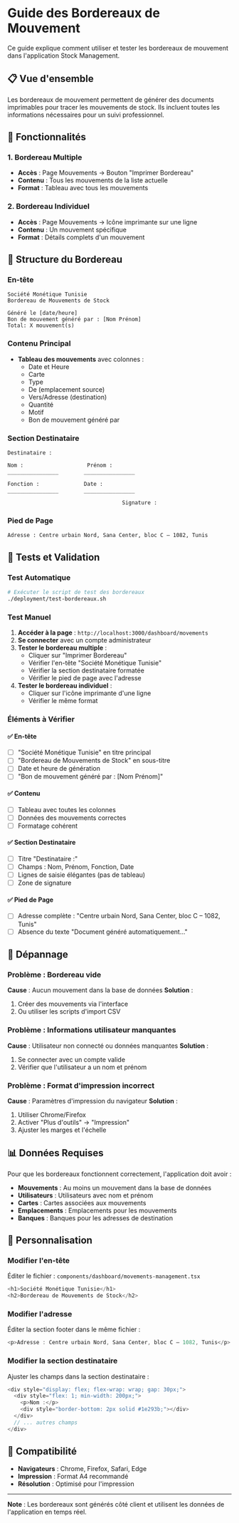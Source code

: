 # Guide des Bordereaux de Mouvement

Ce guide explique comment utiliser et tester les bordereaux de mouvement dans l'application Stock Management.

## 📋 Vue d'ensemble

Les bordereaux de mouvement permettent de générer des documents imprimables pour tracer les mouvements de stock. Ils incluent toutes les informations nécessaires pour un suivi professionnel.

## 🎯 Fonctionnalités

### 1. Bordereau Multiple
- **Accès** : Page Mouvements → Bouton "Imprimer Bordereau"
- **Contenu** : Tous les mouvements de la liste actuelle
- **Format** : Tableau avec tous les mouvements

### 2. Bordereau Individuel
- **Accès** : Page Mouvements → Icône imprimante sur une ligne
- **Contenu** : Un mouvement spécifique
- **Format** : Détails complets d'un mouvement

## 📄 Structure du Bordereau

### En-tête
```
Société Monétique Tunisie
Bordereau de Mouvements de Stock

Généré le [date/heure]
Bon de mouvement généré par : [Nom Prénom]
Total: X mouvement(s)
```

### Contenu Principal
- **Tableau des mouvements** avec colonnes :
  - Date et Heure
  - Carte
  - Type
  - De (emplacement source)
  - Vers/Adresse (destination)
  - Quantité
  - Motif
  - Bon de mouvement généré par

### Section Destinataire
```
Destinataire :

Nom :                    Prénom :
________________        ________________

Fonction :              Date :
________________        ________________

                                    Signature :
```

### Pied de Page
```
Adresse : Centre urbain Nord, Sana Center, bloc C – 1082, Tunis
```

## 🧪 Tests et Validation

### Test Automatique
```bash
# Exécuter le script de test des bordereaux
./deployment/test-bordereaux.sh
```

### Test Manuel
1. **Accéder à la page** : `http://localhost:3000/dashboard/movements`
2. **Se connecter** avec un compte administrateur
3. **Tester le bordereau multiple** :
   - Cliquer sur "Imprimer Bordereau"
   - Vérifier l'en-tête "Société Monétique Tunisie"
   - Vérifier la section destinataire formatée
   - Vérifier le pied de page avec l'adresse
4. **Tester le bordereau individuel** :
   - Cliquer sur l'icône imprimante d'une ligne
   - Vérifier le même format

### Éléments à Vérifier

#### ✅ En-tête
- [ ] "Société Monétique Tunisie" en titre principal
- [ ] "Bordereau de Mouvements de Stock" en sous-titre
- [ ] Date et heure de génération
- [ ] "Bon de mouvement généré par : [Nom Prénom]"

#### ✅ Contenu
- [ ] Tableau avec toutes les colonnes
- [ ] Données des mouvements correctes
- [ ] Formatage cohérent

#### ✅ Section Destinataire
- [ ] Titre "Destinataire :"
- [ ] Champs : Nom, Prénom, Fonction, Date
- [ ] Lignes de saisie élégantes (pas de tableau)
- [ ] Zone de signature

#### ✅ Pied de Page
- [ ] Adresse complète : "Centre urbain Nord, Sana Center, bloc C – 1082, Tunis"
- [ ] Absence du texte "Document généré automatiquement..."

## 🔧 Dépannage

### Problème : Bordereau vide
**Cause** : Aucun mouvement dans la base de données
**Solution** :
1. Créer des mouvements via l'interface
2. Ou utiliser les scripts d'import CSV

### Problème : Informations utilisateur manquantes
**Cause** : Utilisateur non connecté ou données manquantes
**Solution** :
1. Se connecter avec un compte valide
2. Vérifier que l'utilisateur a un nom et prénom

### Problème : Format d'impression incorrect
**Cause** : Paramètres d'impression du navigateur
**Solution** :
1. Utiliser Chrome/Firefox
2. Activer "Plus d'outils" → "Impression"
3. Ajuster les marges et l'échelle

## 📊 Données Requises

Pour que les bordereaux fonctionnent correctement, l'application doit avoir :

- **Mouvements** : Au moins un mouvement dans la base de données
- **Utilisateurs** : Utilisateurs avec nom et prénom
- **Cartes** : Cartes associées aux mouvements
- **Emplacements** : Emplacements pour les mouvements
- **Banques** : Banques pour les adresses de destination

## 🎨 Personnalisation

### Modifier l'en-tête
Éditer le fichier : `components/dashboard/movements-management.tsx`
```javascript
<h1>Société Monétique Tunisie</h1>
<h2>Bordereau de Mouvements de Stock</h2>
```

### Modifier l'adresse
Éditer la section footer dans le même fichier :
```javascript
<p>Adresse : Centre urbain Nord, Sana Center, bloc C – 1082, Tunis</p>
```

### Modifier la section destinataire
Ajuster les champs dans la section destinataire :
```javascript
<div style="display: flex; flex-wrap: wrap; gap: 30px;">
  <div style="flex: 1; min-width: 200px;">
    <p>Nom :</p>
    <div style="border-bottom: 2px solid #1e293b;"></div>
  </div>
  // ... autres champs
</div>
```

## 📱 Compatibilité

- **Navigateurs** : Chrome, Firefox, Safari, Edge
- **Impression** : Format A4 recommandé
- **Résolution** : Optimisé pour l'impression

---

**Note** : Les bordereaux sont générés côté client et utilisent les données de l'application en temps réel.
